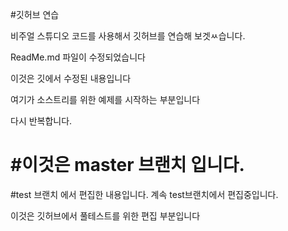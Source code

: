 #깃허브 연습

비주얼 스튜디오 코드를 사용해서 깃허브를 연습해 보겟ㅆ습니다.

ReadMe.md 파일이 수정되었습니다

이것은 깃에서 수정된 내용입니다

여기가 소스트리를 위한 예제를 시작하는 부분입니다

다시 반복합니다.


#이것은 master 브랜치 입니다.
=======
#test 브랜치 에서 편집한 내용입니다.
계속 test브랜치에서 편집중입니다.

이것은 깃허브에서 풀테스트를 위한 편집 부분입니다
